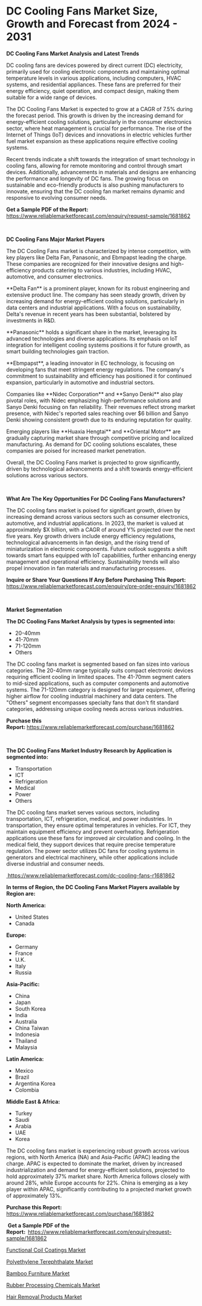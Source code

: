 <p><h1>DC Cooling Fans Market Size, Growth and Forecast from 2024 - 2031</h1></p><p><strong>DC Cooling Fans Market Analysis and Latest Trends</strong></p>
<p><p>DC cooling fans are devices powered by direct current (DC) electricity, primarily used for cooling electronic components and maintaining optimal temperature levels in various applications, including computers, HVAC systems, and residential appliances. These fans are preferred for their energy efficiency, quiet operation, and compact design, making them suitable for a wide range of devices.</p><p>The DC Cooling Fans Market is expected to grow at a CAGR of 7.5% during the forecast period. This growth is driven by the increasing demand for energy-efficient cooling solutions, particularly in the consumer electronics sector, where heat management is crucial for performance. The rise of the Internet of Things (IoT) devices and innovations in electric vehicles further fuel market expansion as these applications require effective cooling systems.</p><p>Recent trends indicate a shift towards the integration of smart technology in cooling fans, allowing for remote monitoring and control through smart devices. Additionally, advancements in materials and designs are enhancing the performance and longevity of DC fans. The growing focus on sustainable and eco-friendly products is also pushing manufacturers to innovate, ensuring that the DC cooling fan market remains dynamic and responsive to evolving consumer needs.</p></p>
<p><strong>Get a Sample PDF of the Report:&nbsp;</strong> <a href="https://www.reliablemarketforecast.com/enquiry/request-sample/1681862?utm_campaign=1140&utm_medium=2&utm_source=Github&utm_content=ia&utm_term=11122024&utm_id=dc-cooling-fans">https://www.reliablemarketforecast.com/enquiry/request-sample/1681862</a></p>
<p>&nbsp;</p>
<p><strong>DC Cooling Fans Major Market Players</strong></p>
<p><p>The DC Cooling Fans market is characterized by intense competition, with key players like Delta Fan, Panasonic, and Ebmpapst leading the charge. These companies are recognized for their innovative designs and high-efficiency products catering to various industries, including HVAC, automotive, and consumer electronics.</p><p>**Delta Fan** is a prominent player, known for its robust engineering and extensive product line. The company has seen steady growth, driven by increasing demand for energy-efficient cooling solutions, particularly in data centers and industrial applications. With a focus on sustainability, Delta's revenue in recent years has been substantial, bolstered by investments in R&D.</p><p>**Panasonic** holds a significant share in the market, leveraging its advanced technologies and diverse applications. Its emphasis on IoT integration for intelligent cooling systems positions it for future growth, as smart building technologies gain traction. </p><p>**Ebmpapst**, a leading innovator in EC technology, is focusing on developing fans that meet stringent energy regulations. The company's commitment to sustainability and efficiency has positioned it for continued expansion, particularly in automotive and industrial sectors.</p><p>Companies like **Nidec Corporation** and **Sanyo Denki** also play pivotal roles, with Nidec emphasizing high-performance solutions and Sanyo Denki focusing on fan reliability. Their revenues reflect strong market presence, with Nidec's reported sales reaching over $6 billion and Sanyo Denki showing consistent growth due to its enduring reputation for quality.</p><p>Emerging players like **Huaxia Hengtai** and **Oriental Motor** are gradually capturing market share through competitive pricing and localized manufacturing. As demand for DC cooling solutions escalates, these companies are poised for increased market penetration.</p><p>Overall, the DC Cooling Fans market is projected to grow significantly, driven by technological advancements and a shift towards energy-efficient solutions across various sectors.</p></p>
<p>&nbsp;</p>
<p><strong>What Are The Key Opportunities For DC Cooling Fans Manufacturers?</strong></p>
<p><p>The DC cooling fans market is poised for significant growth, driven by increasing demand across various sectors such as consumer electronics, automotive, and industrial applications. In 2023, the market is valued at approximately $X billion, with a CAGR of around Y% projected over the next five years. Key growth drivers include energy efficiency regulations, technological advancements in fan design, and the rising trend of miniaturization in electronic components. Future outlook suggests a shift towards smart fans equipped with IoT capabilities, further enhancing energy management and operational efficiency. Sustainability trends will also propel innovation in fan materials and manufacturing processes.</p></p>
<p><strong>Inquire or Share Your Questions If Any Before Purchasing This Report:</strong> <a href="https://www.reliablemarketforecast.com/enquiry/pre-order-enquiry/1681862?utm_campaign=1140&utm_medium=2&utm_source=Github&utm_content=ia&utm_term=11122024&utm_id=dc-cooling-fans">https://www.reliablemarketforecast.com/enquiry/pre-order-enquiry/1681862</a></p>
<p>&nbsp;</p>
<p><strong>Market Segmentation</strong></p>
<p><strong>The DC Cooling Fans Market Analysis by types is segmented into:</strong></p>
<p><ul><li>20-40mm</li><li>41-70mm</li><li>71-120mm</li><li>Others</li></ul></p>
<p><p>The DC cooling fans market is segmented based on fan sizes into various categories. The 20-40mm range typically suits compact electronic devices requiring efficient cooling in limited spaces. The 41-70mm segment caters to mid-sized applications, such as computer components and automotive systems. The 71-120mm category is designed for larger equipment, offering higher airflow for cooling industrial machinery and data centers. The "Others" segment encompasses specialty fans that don't fit standard categories, addressing unique cooling needs across various industries.</p></p>
<p><strong>Purchase this Report:&nbsp;</strong><a href="https://www.reliablemarketforecast.com/purchase/1681862?utm_campaign=1140&utm_medium=2&utm_source=Github&utm_content=ia&utm_term=11122024&utm_id=dc-cooling-fans">https://www.reliablemarketforecast.com/purchase/1681862</a></p>
<p>&nbsp;</p>
<p><strong>The DC Cooling Fans Market Industry Research by Application is segmented into:</strong></p>
<p><ul><li>Transportation</li><li>ICT</li><li>Refrigeration</li><li>Medical</li><li>Power</li><li>Others</li></ul></p>
<p><p>The DC cooling fans market serves various sectors, including transportation, ICT, refrigeration, medical, and power industries. In transportation, they ensure optimal temperatures in vehicles. For ICT, they maintain equipment efficiency and prevent overheating. Refrigeration applications use these fans for improved air circulation and cooling. In the medical field, they support devices that require precise temperature regulation. The power sector utilizes DC fans for cooling systems in generators and electrical machinery, while other applications include diverse industrial and consumer needs.</p></p>
<p><a href="https://www.reliablemarketforecast.com/dc-cooling-fans-r1681862?utm_campaign=1140&utm_medium=2&utm_source=Github&utm_content=ia&utm_term=11122024&utm_id=dc-cooling-fans">&nbsp;https://www.reliablemarketforecast.com/dc-cooling-fans-r1681862</a></p>
<p><strong>In terms of Region, the DC Cooling Fans Market Players available by Region are:</strong></p>
<p>
    <p> <strong> North America: </strong>
        <ul>
            <li>United States</li>
            <li>Canada</li>
        </ul>
        </p> 
    <p> <strong> Europe: </strong>
        <ul>
            <li>Germany</li>
            <li>France</li>
            <li>U.K.</li>
            <li>Italy</li>
            <li>Russia</li>
        </ul>
        </p> 
    <p> <strong> Asia-Pacific: </strong>
        <ul>
            <li>China</li>
            <li>Japan</li>
            <li>South Korea</li>
            <li>India</li>
            <li>Australia</li>
            <li>China Taiwan</li>
            <li>Indonesia</li>
            <li>Thailand</li>
            <li>Malaysia</li>
        </ul>
        </p> 
    <p> <strong> Latin America: </strong>
        <ul>
            <li>Mexico</li>
            <li>Brazil</li>
            <li>Argentina Korea</li>
            <li>Colombia</li>
        </ul>
        </p> 
    <p> <strong> Middle East & Africa: </strong>
        <ul>
            <li>Turkey</li>
            <li>Saudi</li>
            <li>Arabia</li>
            <li>UAE</li>
            <li>Korea</li>
        </ul>
    </p>
    </p>
<p><p>The DC cooling fans market is experiencing robust growth across various regions, with North America (NA) and Asia-Pacific (APAC) leading the charge. APAC is expected to dominate the market, driven by increased industrialization and demand for energy-efficient solutions, projected to hold approximately 37% market share. North America follows closely with around 28%, while Europe accounts for 22%. China is emerging as a key player within APAC, significantly contributing to a projected market growth of approximately 13%.</p></p>
<p><strong>Purchase this Report: </strong><a href="https://www.reliablemarketforecast.com/purchase/1681862?utm_campaign=1140&utm_medium=2&utm_source=Github&utm_content=ia&utm_term=11122024&utm_id=dc-cooling-fans">https://www.reliablemarketforecast.com/purchase/1681862</a></p>
<p>&nbsp;<strong>Get a Sample PDF of the Report:&nbsp;&nbsp;</strong><a href="https://www.reliablemarketforecast.com/enquiry/request-sample/1681862?utm_campaign=1140&utm_medium=2&utm_source=Github&utm_content=ia&utm_term=11122024&utm_id=dc-cooling-fans">https://www.reliablemarketforecast.com/enquiry/request-sample/1681862</a></p>
<p><strong></strong></p>
<p><p><a href="https://www.linkedin.com/pulse/c-hannibex-sqmmf?utm_campaign=1140&utm_medium=2&utm_source=Github&utm_content=ia&utm_term=11122024&utm_id=dc-cooling-fans">Functional Coil Coatings Market</a></p><p><a href="https://www.linkedin.com/pulse/p-factrackr-ho6he?utm_campaign=1140&utm_medium=2&utm_source=Github&utm_content=ia&utm_term=11122024&utm_id=dc-cooling-fans">Polyethylene Terephthalate Market</a></p><p><a href="https://www.linkedin.com/pulse/bamboo-furniture-market-size-2024-2031-technology-deployment-bp1vf?utm_campaign=1140&utm_medium=2&utm_source=Github&utm_content=ia&utm_term=11122024&utm_id=dc-cooling-fans">Bamboo Furniture Market</a></p><p><a href="https://www.linkedin.com/pulse/p-factrackr-ho6he?utm_campaign=1140&utm_medium=2&utm_source=Github&utm_content=ia&utm_term=11122024&utm_id=dc-cooling-fans">Rubber Processing Chemicals Market</a></p><p><a href="https://www.linkedin.com/pulse/p-factrackr-ho6he?utm_campaign=1140&utm_medium=2&utm_source=Github&utm_content=ia&utm_term=11122024&utm_id=dc-cooling-fans">Hair Removal Products Market</a></p></p>